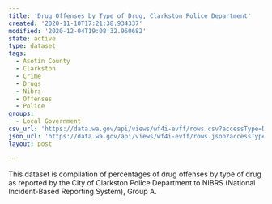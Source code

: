 ```yaml
---
title: 'Drug Offenses by Type of Drug, Clarkston Police Department'
created: '2020-11-10T17:21:38.934337'
modified: '2020-12-04T19:08:32.960682'
state: active
type: dataset
tags:
  - Asotin County
  - Clarkston
  - Crime
  - Drugs
  - Nibrs
  - Offenses
  - Police
groups:
  - Local Government
csv_url: 'https://data.wa.gov/api/views/wf4i-evff/rows.csv?accessType=DOWNLOAD'
json_url: 'https://data.wa.gov/api/views/wf4i-evff/rows.json?accessType=DOWNLOAD'
layout: post

---
```

This dataset is compilation of percentages of drug offenses by type of drug as reported by the City of Clarkston Police Department to NIBRS (National Incident-Based Reporting System), Group A.
